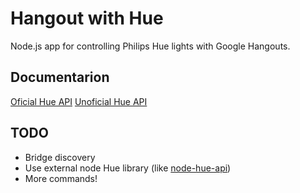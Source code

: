# Hangout with Hue

Node.js app for controlling Philips Hue lights with Google Hangouts.

## Documentarion
[Oficial Hue API](http://www.developers.meethue.com/documentation/core-concepts)
[Unoficial Hue API](http://www.burgestrand.se/hue-api/)

## TODO
- Bridge discovery
- Use external node Hue library (like [node-hue-api](https://github.com/peter-murray/node-hue-api))
- More commands!